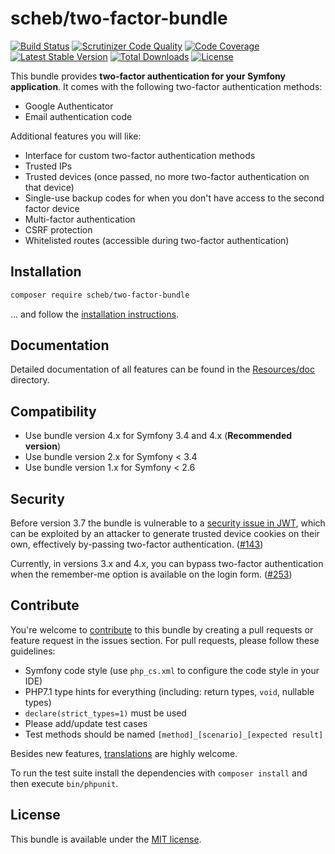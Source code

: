 scheb/two-factor-bundle
=======================

[![Build Status](https://travis-ci.org/scheb/two-factor-bundle.svg?branch=master)](https://travis-ci.org/scheb/two-factor-bundle)
[![Scrutinizer Code Quality](https://scrutinizer-ci.com/g/scheb/two-factor-bundle/badges/quality-score.png?b=master)](https://scrutinizer-ci.com/g/scheb/two-factor-bundle/?branch=master)
[![Code Coverage](https://scrutinizer-ci.com/g/scheb/two-factor-bundle/badges/coverage.png?b=master)](https://scrutinizer-ci.com/g/scheb/two-factor-bundle/?branch=master)
[![Latest Stable Version](https://poser.pugx.org/scheb/two-factor-bundle/v/stable.svg)](https://packagist.org/packages/scheb/two-factor-bundle)
[![Total Downloads](https://poser.pugx.org/scheb/two-factor-bundle/downloads)](https://packagist.org/packages/scheb/two-factor-bundle)
[![License](https://poser.pugx.org/scheb/two-factor-bundle/license.svg)](https://packagist.org/packages/scheb/two-factor-bundle)

This bundle provides **two-factor authentication for your Symfony application**. It comes with the following two-factor
authentication methods:

- Google Authenticator
- Email authentication code

Additional features you will like:
- Interface for custom two-factor authentication methods
- Trusted IPs
- Trusted devices (once passed, no more two-factor authentication on that device)
- Single-use backup codes for when you don't have access to the second factor device
- Multi-factor authentication
- CSRF protection
- Whitelisted routes (accessible during two-factor authentication)

Installation
-------------

```bash
composer require scheb/two-factor-bundle
```

... and follow the [installation instructions](Resources/doc/installation.md).

Documentation
-------------
Detailed documentation of all features can be found in the [Resources/doc](Resources/doc/index.md) directory.

Compatibility
-------------
- Use bundle version 4.x for Symfony 3.4 and 4.x (**Recommended version**)
- Use bundle version 2.x for Symfony < 3.4
- Use bundle version 1.x for Symfony < 2.6

Security
--------
Before version 3.7 the bundle is vulnerable to a
[security issue in JWT](https://auth0.com/blog/critical-vulnerabilities-in-json-web-token-libraries/), which can be
exploited by an attacker to generate trusted device cookies on their own, effectively by-passing two-factor
authentication. ([#143](https://github.com/scheb/two-factor-bundle/issues/143))

Currently, in versions 3.x and 4.x, you can bypass two-factor authentication when the remember-me option is available
on the login form. ([#253](https://github.com/scheb/two-factor-bundle/issues/253))

Contribute
----------
You're welcome to [contribute](https://github.com/scheb/two-factor-bundle/graphs/contributors) to this bundle by
creating a pull requests or feature request in the issues section. For pull requests, please follow these guidelines:

- Symfony code style (use `php_cs.xml` to configure the code style in your IDE)
- PHP7.1 type hints for everything (including: return types, `void`, nullable types)
- `declare(strict_types=1)` must be used
- Please add/update test cases
- Test methods should be named `[method]_[scenario]_[expected result]`

Besides new features, [translations](Resources/translations) are highly welcome.

To run the test suite install the dependencies with `composer install` and then execute `bin/phpunit`.

License
-------
This bundle is available under the [MIT license](LICENSE).
